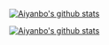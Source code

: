[![Aiyanbo's github stats](https://github-profile-trophy.vercel.app/?username=aiyanbo&margin-w=25)](https://github.com/aiyanbo)

[![Aiyanbo's github stats](https://github-readme-stats.vercel.app/api?username=aiyanbo&bg_color=30,e96443,904e95&title_color=fff&text_color=fff)](https://github.com/aiyanbo)
